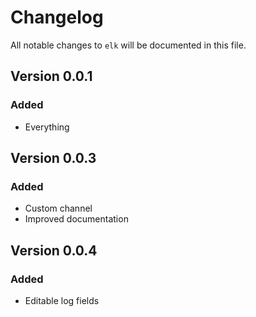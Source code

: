 # Changelog

All notable changes to `elk` will be documented in this file.

## Version 0.0.1

### Added
- Everything

## Version 0.0.3

### Added
- Custom channel
- Improved documentation

## Version 0.0.4

### Added
- Editable log fields
